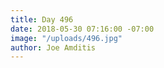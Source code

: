 ```yaml
---
title: Day 496
date: 2018-05-30 07:16:00 -07:00
image: "/uploads/496.jpg"
author: Joe Amditis
---
```



